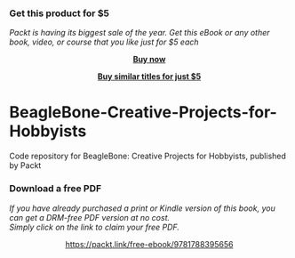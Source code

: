 
### Get this product for $5

<i>Packt is having its biggest sale of the year. Get this eBook or any other book, video, or course that you like just for $5 each</i>


<b><p align='center'>[Buy now](https://packt.link/9781788395656)</p></b>


<b><p align='center'>[Buy similar titles for just $5](https://subscription.packtpub.com/search)</p></b>


# BeagleBone-Creative-Projects-for-Hobbyists
Code repository for BeagleBone: Creative Projects for Hobbyists, published by Packt
### Download a free PDF

 <i>If you have already purchased a print or Kindle version of this book, you can get a DRM-free PDF version at no cost.<br>Simply click on the link to claim your free PDF.</i>
<p align="center"> <a href="https://packt.link/free-ebook/9781788395656">https://packt.link/free-ebook/9781788395656 </a> </p>